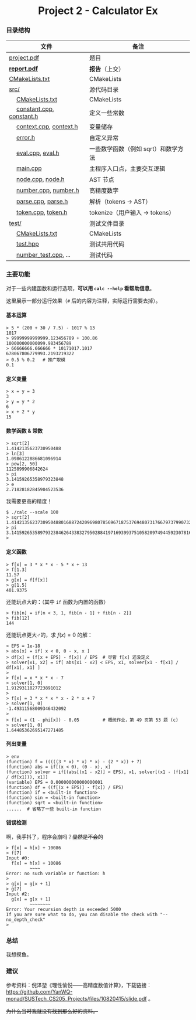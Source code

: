 <div align="center">

# Project 2 - Calculator Ex

</div>

### 目录结构

|                                文件                                    |   备注   |
|------------------------------------------------------------------------|---------|
| [project.pdf](project.pdf)                                             | 题目 |
| **[report.pdf](report.pdf)**                                           | **报告**（上交） |
| [CMakeLists.txt](CMakeLists.txt)                                       | CMakeLists |
| [src/](src)                                                            | 源代码目录 |
| &emsp; [CMakeLists.txt](src/CMakeLists.txt)                            | CMakeLists |
| &emsp; [constant.cpp](src/constant.cpp), [constant.h](src/constant.h)  | 定义一些常数 |
| &emsp; [context.cpp](src/context.cpp), [context.h](src/context.h)      | 变量储存 |
| &emsp; [error.h](src/error.h)                                          | 自定义异常 |
| &emsp; [eval.cpp](src/eval.cpp), [eval.h](src/eval.h)                  | 一些数学函数（例如 sqrt）和数学方法 |
| &emsp; [main.cpp](src/main.cpp)                                        | 主程序入口点，主要交互逻辑 |
| &emsp; [node.cpp](src/node.cpp), [node.h](src/node.h)                  | AST 节点 |
| &emsp; [number.cpp](src/number.cpp), [number.h](src/number.h)          | 高精度数字 |
| &emsp; [parse.cpp](src/parse.cpp), [parse.h](src/parse.h)              | 解析（tokens → AST） |
| &emsp; [token.cpp](src/token.cpp), [token.h](src/token.h)              | tokenize（用户输入 → tokens） |
| [test/](test)                                                          | 测试文件目录 |
| &emsp; [CMakeLists.txt](test/CMakeLists.txt)                           | CMakeLists |
| &emsp; [test.hpp](test/test.hpp)                                       | 测试共用代码 |
| &emsp; [number_test.cpp](test/number_test.cpp), ...                    | 测试代码 |

### 主要功能

对于一些内建函数和运行选项，**可以用 `calc --help` 看帮助信息**。

这里展示一部分运行效果（`#` 后的内容为注释，实际运行需要去掉）。

#### 基本运算

```
> 5 * (200 + 30 / 7.5) - 1017 % 13
1017
> 99999999999999.123456789 + 100.86
100000000000099.983456789
> 66666666.666666 * 10171017.1017
678067806779993.2193219322
> 0.5 % 0.2   # 推广取模
0.1
```

#### 定义变量

```
> x = y = 3
3
> y = y * 2
6
> x + 2 * y
15
```

#### 数学函数 & 常数

```
> sqrt[2]
1.4142135623730950488
> ln[3]
1.0986122886681096914
> pow[2, 50]
1125899906842624
> pi
3.14159265358979323848
> e
2.71828182845904523536
```

我需要更高的精度！

```
$ ./calc --scale 100
> sqrt[2]
1.4142135623730950488016887242096980785696718753769480731766797379907324784621070388503875343276415727
> pi
3.141592653589793238462643383279502884197169399375105820974944592307816406286208998628034825342117068
> 
```

#### 定义函数

```
> f[x] = 3 * x * x - 5 * x + 13
> f[1.3]
11.57
> g[x] = f[f[x]]
> g[1.5]
401.9375
```

还能玩点大的：（其中 `if` 函数为内置的函数）

```
> fib[n] = if[n < 3, 1, fib[n - 1] + fib[n - 2]]
> fib[12]
144
```

还能玩点更大♂的，求 $f(x) = 0$ 的解：

```
> EPS = 1e-18
> abs[x] = if[ x < 0, 0 - x, x ]
> df[x] = (f[x + EPS] - f[x]) / EPS  # 尽管 f[x] 还没定义
> solver[x1, x2] = if[ abs[x1 - x2] < EPS, x1, solver[x1 - f[x1] / df[x1], x1] ]
>
> f[x] = x * x * x - 7
> solver[1, 0]
1.9129311827723891012
>
> f[x] = 3 * x * x * x - 2 * x + 7
> solver[1, 0]
-1.49311568009346432092
>
> f[x] = (1 - phi[x]) - 0.05         # 概统作业，第 49 页第 53 题 (c)
> solver[1, 0]
1.64485362695147271485
```

#### 列出变量

```
> env
(function) f = (((((3 * x) * x) * x) - (2 * x)) + 7)
(function) abs = if[(x < 0), (0 - x), x]
(function) solver = if[(abs[(x1 - x2)] < EPS), x1, solver[(x1 - (f[x1] / df[x1])), x1]]
(variable) EPS = 0.000000000000000001
(function) df = ((f[(x + EPS)] - f[x]) / EPS)
(function) if = <built-in function>
(function) sin = <built-in function>
(function) sqrt = <built-in function>
......  # 省略了一些 built-in function
```

#### 错误检测

啊，我手抖了，程序会崩吗？~~显然是不会的~~

```
> f[x] = h[x] + 10086
> f[7]
Input #0:
  f[x] = h[x] + 10086
         ~~~~
Error: no such variable or function: h
>
> g[x] = g[x + 1]
> g[7]
Input #2:
  g[x] = g[x + 1]
         ~~~~~~~~
Error: Your recursion depth is exceeded 5000
If you are sure what to do, you can disable the check with "--no_depth_check"
>
```

### 总结

我想摸鱼。

### 建议

参考资料：倪泽堃《理性愉悦——高精度数值计算》，下载链接：https://github.com/YanWQ-monad/SUSTech_CS205_Projects/files/10820415/slide.pdf 。

~~为什么当时我就没有找到那么好的资料。~~
